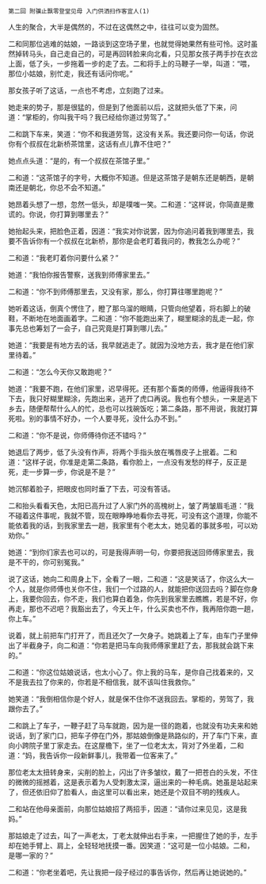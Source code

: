     第二回 附骥止飘零登堂见母 入门供洒扫作客宜人(1) 

   人生的聚合，大半是偶然的，不过在这偶然之中，往往可以变为固然。

   二和同那位逃难的姑娘，一路谈到这空场子里，也就觉得她果然有些可怜。这时虽然掉转马头，自己走自己的，可是再回转脸来向北看，只见那女孩子两手抄在衣岔上面，低了头，一步拖着一步的走了去。二和将手上的马鞭子一举，叫道：“喂，那位小姑娘，别忙走，我还有话问你呢。”

   那女孩子听了这话，一点也不考虑，立刻跑了过来。

   她走来的势子，那是很猛的，但是到了他面前以后，这就把头低了下来，问道：“掌柜的，你叫我干吗？我已经给你道过劳驾了。”

   二和跳下车来，笑道：“你不和我道劳驾，这没有关系。我还要问你一句话，你说你有个叔叔在北新桥茶馆里，这话有点儿靠不住吧？”

   她点点头道：“是的，有一个叔叔在茶馆子里。”

   二和道：“这茶馆子的字号，大概你不知道。但是这茶馆子是朝东还是朝西，是朝南还是朝北，你总不会不知道。”

   她昂着头想了一想，忽然一低头，却是噗嗤一笑。二和道：“这样说，你简直是撒谎的。你说，你打算到哪里去？”

   她抬起头来，把脸色正着，因道：“我实对你说罢，因为你追问着我到哪里去，我要不告诉你有一个叔叔在北新桥，那你是会老盯着我问的，教我怎么办呢？”

   二和道：“我老盯着你问要什么紧？”

   她道：“我怕你报告警察，送我到师傅家里去。”

   二和道：“你不到师傅那里去，又没有家，那么，你打算往哪里跑呢？”

   她听着这话，倒真个愣住了，瞪了那乌溜的眼睛，只管向他望着，将右脚上的破鞋，不断地在地面画着字。二和道：“你不能跑出来了，糊里糊涂的乱走一起，你事先总也筹划了一会子，自己究竟是打算到哪儿去。”

   她道：“我要是有地方去的话，我早就逃走了。就因为没地方去，我才是在他们家里待着。”

   二和道：“怎么今天你又敢跑呢？”

   她道：“我要不跑，在他们家里，迟早得死。还有那个畜类的师傅，他逼得我待不下去，我只好糊里糊涂，先跑出来，逃开了虎口再说。我也有个想头，一来是逃下乡去，随便帮帮什么人的忙，总也可以找碗饭吃；第二条路，那不用说，我就打算死啦。别的事情不好办，一个人要寻死，没什么办不到。”

   二和道：“你不是说，你师傅待你还不错吗？”

   她退后了两步，低了头没有作声，将两个手指头放在嘴唇皮子上抿着。二和道：“这样子说，你准是走第二条路，看你脸上，一点没有发愁的样子，反正是死，走一步算一步，你说是不是？”

   她沉郁着脸子，把眼皮也同时垂了下去，可没有答话。

   二和抬头看看天色，太阳已高升过了人家门外的高槐树上，皱了两皱眉毛道：“我不碰着这件事呢，我就不管，现在眼睁睁地看你去寻死，可没有这个道理，你能不能依着我的话，到我家里去一趟，我家里有个老太太，她见着的事就多啦，可以劝劝你。”

   她道：“到你们家去也可以的，可是我得声明一句，你要把我送回师傅家里去，我是不干的，你可别冤我。”

   说了这话，她向二和周身上下，全看了一眼，二和道：“这是笑话了，你这么大一个人，就是你师傅也关你不住，我们一个过路的人，就能把你送回去吗？脚在你身上，我要你回去，你不走，我们也算白着急，你先到我家里去瞧瞧，若是不好，你再走，那也不迟吧？我豁出去了，今天上午，什么买卖也不作，我再陪你跑一趟，你上车。”

   说着，就上前把车门打开了，而且还欠了一欠身子。她跳着上了车，由车门子里伸出了半截身子，向二和道：“你若是把马车向我师傅家里赶了去，那我就会跳下来的。”

   二和道：“你这位姑娘说话，也太小心了。你上我的马车，是你自己找着来的，又不是我去拉了你来的，你若是不相信我，就不该叫住我救你。”

   她笑道：“我倒相信你是个好人，就是保不住你不送我回去。掌柜的，劳驾了，我跟你去了。”

   二和跳上了车子，一鞭子赶了马车就跑，因为是一径的跑着，也就没有功夫来和她说话，到了家门口，把车子停在门外，那姑娘倒像是熟路似的，开了车门下来，直向小跨院子里丁家走去。在这屋檐下，坐了一位老太太，背对了外坐着，二和道：“妈，我告诉你一段新鲜事儿，我带着一位客来了。”

   那位老太太扭转身来，尖削的脸上，闪出了许多皱纹，戴了一把苍白的头发，不住的微微的摇撼着，这是表示着为人受刺激太深，逼出来的一种毛病。她虽是站起来了，但还依旧仰了脸看人，由这里可以看出来，她还是个双目不明的残疾人。

   二和站在他母亲面前，向那位姑娘招了两招手，因道：“请你过来见见，这是我妈。”

   那姑娘走了过去，叫了一声老太，丁老太就伸出右手来，一把握住了她的手，左手却在她手臂上、肩上，全轻轻地抚摸一番。因笑道：“这可是一位小姑娘。二和，是哪一家的？”

   二和道：“你老坐着吧，先让我把一段子经过的事告诉你，然后再让她说她的。”

